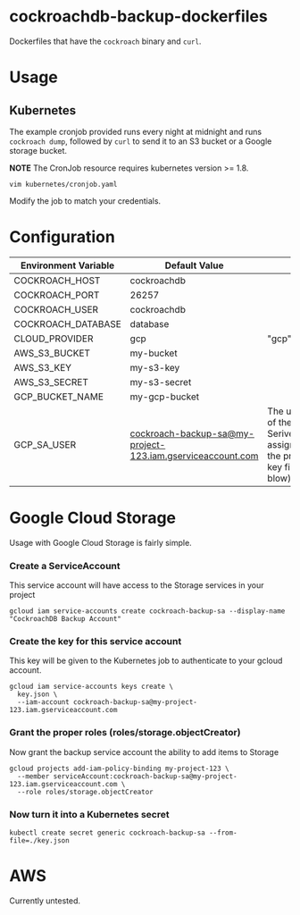 # cockroachdb-backup-dockerfiles

Dockerfiles that have the `cockroach` binary and `curl`.

# Usage

## Kubernetes

The example cronjob provided runs every night at midnight and runs `cockroach dump`, followed by `curl` to send it to an S3 bucket or a Google storage bucket.

**NOTE** The CronJob resource requires kubernetes version >= 1.8.

```
vim kubernetes/cronjob.yaml
```

Modify the job to match your credentials.

# Configuration

| Environment Variable | Default Value  | |
|----------------------|----------------|-|
| COCKROACH_HOST       | cockroachdb    | |
| COCKROACH_PORT       | 26257          | |
| COCKROACH_USER       | cockroachdb    | |
| COCKROACH_DATABASE   | database       | |
| CLOUD_PROVIDER       | gcp            | "gcp" or "aws |
| AWS_S3_BUCKET        | my-bucket      | |
| AWS_S3_KEY           | my-s3-key      | |
| AWS_S3_SECRET        | my-s3-secret   | |
| GCP_BUCKET_NAME      | my-gcp-bucket  | |
| GCP_SA_USER          | cockroach-backup-sa@my-project-123.iam.gserviceaccount.com | The username of the SeriveAccount assigned to the provided key file (see blow) |

# Google Cloud Storage

Usage with Google Cloud Storage is fairly simple.

### Create a ServiceAccount

This service account will have access to the Storage services in your project

```
gcloud iam service-accounts create cockroach-backup-sa --display-name "CockroachDB Backup Account"
```

### Create the key for this service account

This key will be given to the Kubernetes job to authenticate to your gcloud account.

```
gcloud iam service-accounts keys create \
  key.json \
  --iam-account cockroach-backup-sa@my-project-123.iam.gserviceaccount.com
```

### Grant the proper roles (roles/storage.objectCreator)

Now grant the backup service account the ability to add items to Storage

```
gcloud projects add-iam-policy-binding my-project-123 \
  --member serviceAccount:cockroach-backup-sa@my-project-123.iam.gserviceaccount.com \
  --role roles/storage.objectCreator
```

### Now turn it into a Kubernetes secret

```
kubectl create secret generic cockroach-backup-sa --from-file=./key.json
```

# AWS

Currently untested.
